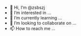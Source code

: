 - 👋 Hi, I’m @zsbszj
- 👀 I’m interested in ...
- 🌱 I’m currently learning ...
- 💞️ I’m looking to collaborate on ...
- 📫 How to reach me ...

<!---
zsbszj/zsbszj is a ✨ special ✨ repository because its `README.md` (this file) appears on your GitHub profile.
You can click the Preview link to take a look at your changes.
--->
